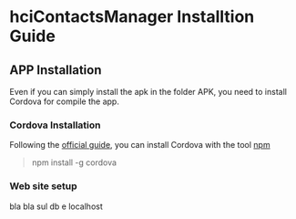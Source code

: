 # hciContactsManager Installtion Guide

## APP Installation ##
Even if you can simply install the apk in the folder APK, you need to install Cordova for compile the app.
### Cordova Installation ###
Following the [official guide](https://cordova.apache.org/docs/en/latest/guide/cli/index.html), 
you can install Cordova with the tool [npm](https://www.npmjs.com/)
> npm install -g cordova

### Web site setup ###
bla bla sul db e localhost
